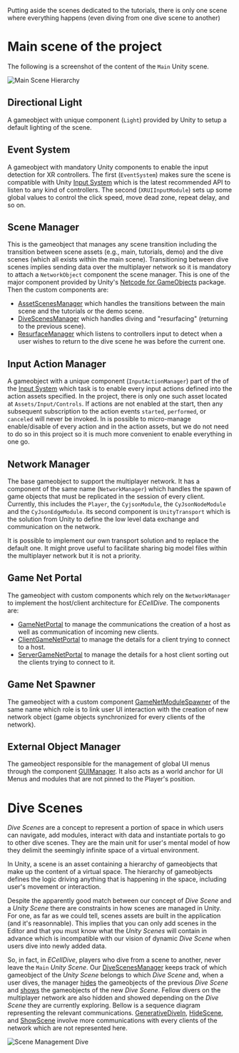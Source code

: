 Putting aside the scenes dedicated to the tutorials, there is only one scene where everything happens (even diving from one dive scene to another)

# Main scene of the project
The following is a screenshot of the content of the `Main` Unity scene.

<img src="~/resources/images/dev/Scenes/Hierarchy_Main.jpg" alt="Main Scene Hierarchy"/>

## Directional Light
A gameobject with unique component (`Light`) provided by Unity to setup a default lighting of the scene.

## Event System
A gameobject with mandatory Unity components to enable the input detection for XR controllers. The first (`EventSystem`) makes sure the scene is compatible with Unity [Input System](https://docs.unity3d.com/Packages/com.unity.inputsystem@1.7/manual/index.html) which is the latest recommended API to listen to any kind of controllers. The second (`XRUIInputModule`) sets up some global values to control the click speed, move dead zone, repeat delay, and so on.

## Scene Manager
This is the gameobject that manages any scene transition including the transition between scene assets (e.g., main, tutorials, demo) and the dive scenes (which all exists within the main scene). Transitioning between dive scenes implies sending data over the multiplayer network so it is mandatory to attach a `NetworkObject` component the scene manager. This is one of the major component provided by Unity's [Netcode for GameObjects](https://docs-multiplayer.unity3d.com/netcode/current/basics/networkobject/) package. Then the custom components are:
- [AssetScenesManager](xref:ECellDive.SceneManagement.AssetScenesManager) which handles the transitions between the main scene and the tutorials or the demo scene.
- [DiveScenesManager](xref:ECellDive.SceneManagement.DiveScenesManager) which handles diving and "resurfacing" (returning to the previous scene).
- [ResurfaceManager](xref:ECellDive.SceneManagement.ResurfaceManager) which listens to controllers input to detect when a user wishes to return to the dive scene he was before the current one.

## Input Action Manager
A gameobject with a unique component (`InputActionManager`) part of the of the [Input System](https://docs.unity3d.com/Packages/com.unity.inputsystem@1.7/manual/index.html) which task is to enable every input actions defined into the action assets specified. In the project, there is only one such asset located at `Assets/Input/Controls`. If actions are not enabled at the start, then any subsequent subscription to the action events `started`, `performed`, or `canceled` will never be invoked. In is possible to micro-manage enable/disable of every action and in the action assets, but we do not need to do so in this project so it is much more convenient to enable everything in one go.

## Network Manager
The base gameobject to support the multiplayer network. It has a component of the same name (`NetworkManager`) which handles the spawn of game objects that must be replicated in the session of every client. Currently, this includes the `Player`, the `CyjsonModule`, the `CyJsonNodeModule` and the `CyJsonEdgeModule`. its second component is `UnityTransport` which is the solution from Unity to define the low level data exchange and communication on the network.

It is possible to implement our own transport solution and to replace the default one. It might prove useful to facilitate sharing big model files within the multiplayer network but it is not a priority.

## Game Net Portal
The gameobject with custom components which rely on the `NetworkManager` to implement the host/client architecture for _ECellDive_. The components are:
- [GameNetPortal](xref:ECellDive.Multiplayer.GameNetPortal) to manage the communications the creation of a host as well as communication of incoming new clients.
- [ClientGameNetPortal](xref:ECellDive.Multiplayer.ClientGameNetPortal) to manage the details for a client trying to connect to a host.
- [ServerGameNetPortal](xref:ECellDive.Multiplayer.ServerGameNetPortal) to manage the details for a host client sorting out the clients trying to connect to it.

## Game Net Spawner
The gameobject with a custom component [GameNetModuleSpawner](xref:ECellDive.Multiplayer.GameNetModuleSpawner) of the same name which role is to link user UI interaction with the creation of new network object (game objects synchronized for every clients of the network).

## External Object Manager
The gameobject responsible for the management of global UI menus through the component [GUIManager](xref:ECellDive.UI.GUIManager). It also acts as a world anchor for UI Menus and modules that are not pinned to the Player's position.

# Dive Scenes

_Dive Scenes_ are a concept to represent a portion of space in which users can navigate, add modules, interact with data and instantiate portals to go to other dive scenes. They are the main unit for user's mental model of how they delimit the seemingly infinite space of a virtual environment.

In Unity, a scene is an asset containing a hierarchy of gameobjects that make up the content of a virtual space. The hierarchy of gameobjects defines the logic driving anything that is happening in the space, including user's movement or interaction.

Despite the apparently good match between our concept of _Dive Scene_ and a _Unity Scene_ there are constraints in how scenes are managed in Unity. For one, as far as we could tell, scenes assets are built in the application (and it's reasonnable). This implies that you can only add scenes in the Editor and that you must know what the _Unity Scenes_ will contain in advance which is incompatible with our vision of dynamic _Dive Scene_ when users dive into newly added data.

So, in fact, in _ECellDive_, players who dive from a scene to another, never leave the `Main` _Unity Scene_. Our [DiveScenesManager](xref:ECellDive.SceneManagement.DiveScenesManager) keeps track of which gameobject of the _Unity Scene_ belongs to which _Dive Scene_ and, when a user dives, the manager [hides](xref:ECellDive.SceneManagement.DiveScenesManager.HideScene(System.Int32,System.UInt64)) the gameobjects of the previous _Dive Scene_ and [shows](xref:ECellDive.SceneManagement.DiveScenesManager.ShowScene(System.Int32,System.UInt64)) the gameobjects of the new _Dive Scene_. Fellow divers on the multiplayer network are also hidden and showed depending on the _Dive Scene_ they are currently exploring. Bellow is a sequence diagram representing the relevant communications. [GenerativeDiveIn](xref:ECellDive.Interfaces.IDive.GenerativeDiveIn), [HideScene](xref:ECellDive.SceneManagement.DiveScenesManager.HideScene(System.Int32,System.UInt64)), and [ShowScene](xref:ECellDive.SceneManagement.DiveScenesManager.ShowScene(System.Int32,System.UInt64)) involve more communications with every clients of the network which are not represented here.

<img src="~/resources/diagrams/sceneManagementDive.svg" alt="Scene Management Dive"/>
